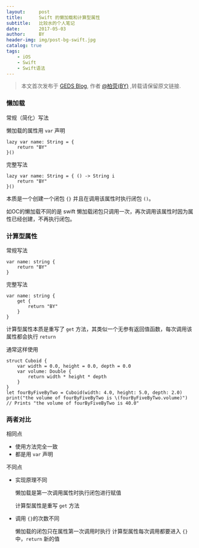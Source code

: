 ```yaml
---
layout:     post
title:      Swift 的懒加载和计算型属性
subtitle:   比较水的个人笔记
date:       2017-05-03
author:     BY
header-img: img/post-bg-swift.jpg
catalog: true
tags:
    - iOS
    - Swift
    - Swift语法
---
```



> 本文首次发布于 [GEDS Blog](http://geds.github.io), 作者 [@柏荧(BY)](http://github.com/geds) ,转载请保留原文链接.

### 懒加载

常规（简化）写法

懒加载的属性用 `var` 声明

```
lazy var name: String = {
	return "BY"
}()
```

完整写法

```
lazy var name: String = { () -> String i
	return "BY"
}()
```

本质是一个创建一个闭包 `{}` 并且在调用该属性时执行闭包 `()`。

如OC的懒加载不同的是 swift 懒加载闭包只调用一次，再次调用该属性时因为属性已经创建，不再执行闭包。

### 计算型属性

常规写法

```
var name: string {
	return "BY"
}
```

完整写法 

```
var name: string {
	get {
		return "BY"
	}
}
```

计算型属性本质是重写了 `get` 方法，其类似一个无参有返回值函数，每次调用该属性都会执行 `return`

通常这样使用

```
struct Cuboid {
    var width = 0.0, height = 0.0, depth = 0.0
    var volume: Double {
        return width * height * depth
    }
}
let fourByFiveByTwo = Cuboid(width: 4.0, height: 5.0, depth: 2.0)
print("the volume of fourByFiveByTwo is \(fourByFiveByTwo.volume)")
// Prints "the volume of fourByFiveByTwo is 40.0"
```

### 两者对比

相同点

- 使用方法完全一致
- 都是用 `var` 声明

不同点

- 实现原理不同

	懒加载是第一次调用属性时执行闭包进行赋值

	计算型属性是重写 `get` 方法

- 调用 `{}`的次数不同

	懒加载的闭包只在属性第一次调用时执行
	计算型属性每次调用都要进入 `{}` 中，`return` 新的值
